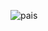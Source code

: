![pais](https://github.com/ElianVera/Paisp12/assets/123433335/75c6e3f4-d5bd-4068-9b44-0e63aaa88e24)
